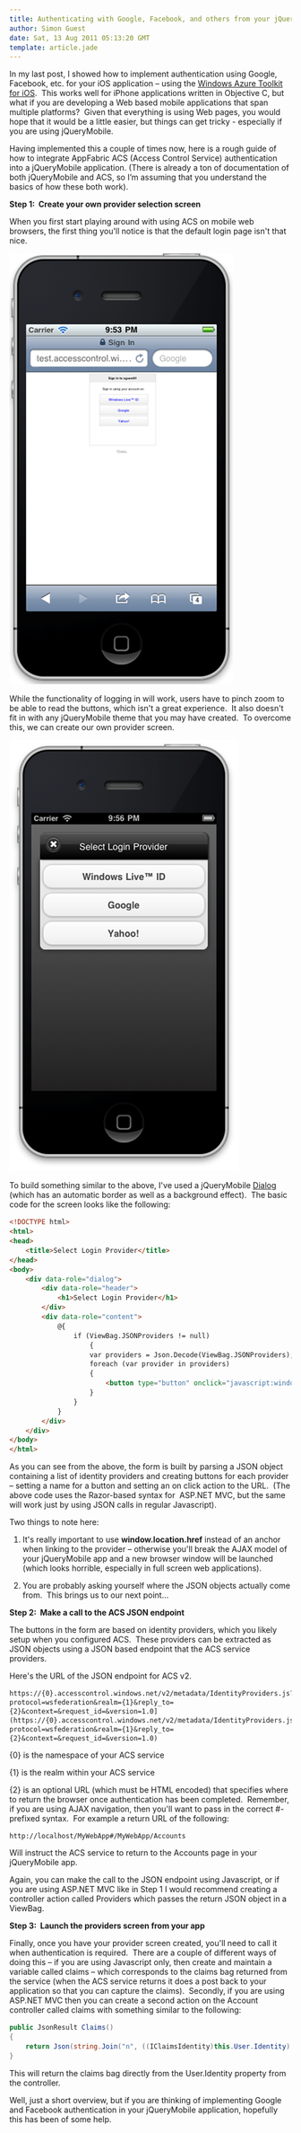 ```yaml
---
title: Authenticating with Google, Facebook, and others from your jQueryMobile Application
author: Simon Guest
date: Sat, 13 Aug 2011 05:13:20 GMT
template: article.jade
---
```


In my last post, I showed how to implement authentication using Google, Facebook, etc. for your iOS application – using the [Windows Azure Toolkit for iOS](http://github.com/microsoft-dpe).  This works well for iPhone applications written in Objective C, but what if you are developing a Web based mobile applications that span multiple platforms?  Given that everything is using Web pages, you would hope that it would be a little easier, but things can get tricky - especially if you are using jQueryMobile. 

<span class="more"></span>

Having implemented this a couple of times now, here is a rough guide of how to integrate AppFabric ACS (Access Control Service) authentication into a jQueryMobile application. (There is already a ton of documentation of both jQueryMobile and ACS, so I’m assuming that you understand the basics of how these both work).   

**Step 1:  Create your own provider selection screen**

When you first start playing around with using ACS on mobile web browsers, the first thing you'll notice is that the default login page isn't that nice. 

![Default Login](defaultlogin.png)

While the functionality of logging in will work, users have to pinch zoom to be able to read the buttons, which isn't a great experience.  It also doesn't fit in with any jQueryMobile theme that you may have created.  To overcome this, we can create our own provider screen. 

![jQuery Login](jquerylogin.png)

To build something similar to the above, I've used a jQueryMobile [Dialog](http://jquerymobile.com/test/docs/pages/dialog-alt.html) (which has an automatic border as well as a background effect).  The basic code for the screen looks like the following:
```html
<!DOCTYPE html>
<html>
<head>
    <title>Select Login Provider</title>
</head>
<body>
    <div data-role="dialog">
        <div data-role="header">
            <h1>Select Login Provider</h1>
        </div>
        <div data-role="content">
            @{
                if (ViewBag.JSONProviders != null)
                    {
                    var providers = Json.Decode(ViewBag.JSONProviders);
                    foreach (var provider in providers)
                    {
                        <button type="button" onclick="javascript:window.location.href='@provider.LoginUrl'">@provider.Name</button>
                    }
                }
            }
        </div>
    </div>
</body>
</html>
```

As you can see from the above, the form is built by parsing a JSON object containing a list of identity providers and creating buttons for each provider – setting a name for a button and setting an on click action to the URL.  (The above code uses the Razor-based syntax for  ASP.NET MVC, but the same will work just by using JSON calls in regular Javascript). 

Two things to note here:

1. It's really important to use **window.location.href** instead of an anchor when linking to the provider – otherwise you'll break the AJAX model of your jQueryMobile app and a new browser window will be launched (which looks horrible, especially in full screen web applications).

2. You are probably asking yourself where the JSON objects actually come from.  This brings us to our next point…

**Step 2:  Make a call to the ACS JSON endpoint**

The buttons in the form are based on identity providers, which you likely setup when you configured ACS.  These providers can be extracted as JSON objects using a JSON based endpoint that the ACS service providers. 

Here's the URL of the JSON endpoint for ACS v2.

```
https://{0}.accesscontrol.windows.net/v2/metadata/IdentityProviders.js?protocol=wsfederation&realm={1}&reply_to={2}&context=&request_id=&version=1.0](https://{0}.accesscontrol.windows.net/v2/metadata/IdentityProviders.js?protocol=wsfederation&realm={1}&reply_to={2}&context=&request_id=&version=1.0)
```

{0} is the namespace of your ACS service

{1} is the realm within your ACS service

{2} is an optional URL (which must be HTML encoded) that specifies where to return the browser once authentication has been completed.  Remember, if you are using AJAX navigation, then you'll want to pass in the correct #-prefixed syntax.  For example a return URL of the following:

```
http://localhost/MyWebApp#/MyWebApp/Accounts
```

Will instruct the ACS service to return to the Accounts page in your jQueryMobile app.

Again, you can make the call to the JSON endpoint using Javascript, or if you are using ASP.NET MVC like in Step 1 I would recommend creating a controller action called Providers which passes the return JSON object in a ViewBag. 

**Step 3:  Launch the providers screen from your app**

Finally, once you have your provider screen created, you'll need to call it when authentication is required.  There are a couple of different ways of doing this – if you are using Javascript only, then create and maintain a variable called claims – which corresponds to the claims bag returned from the service (when the ACS service returns it does a post back to your application so that you can capture the claims).  Secondly, if you are using ASP.NET MVC then you can create a second action on the Account controller called claims with something similar to the following:

```csharp
public JsonResult Claims()
{
    return Json(string.Join("n", ((IClaimsIdentity)this.User.Identity).Claims.Select(c => c.ClaimType + ": " + c.Value).ToArray()));
}
```

This will return the claims bag directly from the User.Identity property from the controller.

Well, just a short overview, but if you are thinking of implementing Google and Facebook authentication in your jQueryMobile application, hopefully this has been of some help.